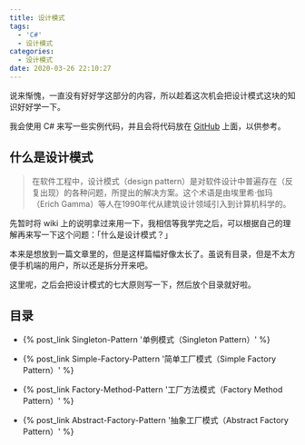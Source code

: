 ```yaml
---
title: 设计模式
tags:
  - 'C#'
  - 设计模式
categories:
  - 设计模式
date: 2020-03-26 22:10:27
---
```


说来惭愧，一直没有好好学这部分的内容，所以趁着这次机会把设计模式这块的知识好好学一下。

我会使用 C# 来写一些实例代码，并且会将代码放在 [GitHub](https://github.com/AemonCao/DesignPattern) 上面，以供参考。

<!-- more -->

##  什么是设计模式

> 在软件工程中，设计模式（design pattern）是对软件设计中普遍存在（反复出现）的各种问题，所提出的解决方案。这个术语是由埃里希·伽玛（Erich Gamma）等人在1990年代从建筑设计领域引入到计算机科学的。

先暂时将 wiki 上的说明拿过来用一下，我相信等我学完之后，可以根据自己的理解再来写一下这个问题：「什么是设计模式？」

本来是想放到一篇文章里的，但是这样篇幅好像太长了。虽说有目录，但是不太方便手机端的用户，所以还是拆分开来吧。

这里呢，之后会把设计模式的七大原则写一下，然后放个目录就好啦。

##  目录

* {% post_link Singleton-Pattern '单例模式（Singleton Pattern）' %}

* {% post_link Simple-Factory-Pattern '简单工厂模式（Simple Factory Pattern）' %}

* {% post_link Factory-Method-Pattern '工厂方法模式（Factory Method Pattern）' %}

* {% post_link Abstract-Factory-Pattern '抽象工厂模式（Abstract Factory Pattern）' %}